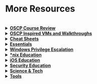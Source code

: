 More Resources
================================================================================

<br>

<details>
  <summary><b><u>
  OSCP Course Review
  </u></b></summary>

|Resource                                          | URL
|--------------------------------------------------|---------------------
|Offensive Security’s PWB and OSCP — My Experience | <http://www.securitysift.com/offsec-pwb-oscp/>
|OSCP Journey | <https://scriptkidd1e.wordpress.com/oscp-journey/>
|Down with OSCP | <http://ch3rn0byl.com/down-with-oscp-yea-you-know-me/>
|Jolly Frogs - Tech Exams (Very thorough) | <http://www.techexams.net/forums/security-certifications/110760-oscp-jollyfrogs-tale.html>

<br>
</details>

<details>
  <summary><b><u>
  OSCP Inspired VMs and Walkthroughs
  </u></b></summary>

|Resource                                          | URL
|--------------------------------------------------|---------------------
|| <https://www.hackthebox.eu/>
|| <https://www.root-me.org/>
|| <https://www.vulnhub.com/>
|Walk through of Tr0ll-1 - Inspired by on the Trolling found in the OSCP exam | <https://highon.coffee/blog/tr0ll-1-walkthrough/>
|Another walk through for Tr0ll-1 | <https://null-byte.wonderhowto.com/how-to/use-nmap-7-discover-vulnerabilities-launch-dos-attacks-and-more-0168788/>
|Taming the troll - walkthrough | <https://leonjza.github.io/blog/2014/08/15/taming-the-troll/>
|Troll download on Vuln Hub | <https://www.vulnhub.com/entry/tr0ll-1,100/>
|Sickos - Walkthrough | <https://highon.coffee/blog/sickos-1-walkthrough/>
|Sickos - Inspired by Labs in OSCP | <https://www.vulnhub.com/series/sickos,70/>
|Lord of the Root Walk Through | <https://highon.coffee/blog/lord-of-the-root-walkthrough/>
|Lord Of The Root: 1.0.1 - Inspired by OSCP | <https://www.vulnhub.com/series/lord-of-the-root,67/>
|Tr0ll-2 Walk Through | <https://leonjza.github.io/blog/2014/10/10/another-troll-tamed-solving-troll-2/>
|Tr0ll-2 | <https://www.vulnhub.com/entry/tr0ll-2,107/>

<br>
</details>

<details>
  <summary><b><u>
  Cheat Sheets
  </u></b></summary>
  
|Resource                                          | URL
|--------------------------------------------------|---------------------
|Penetration Tools Cheat Sheet | <https://highon.coffee/blog/penetration-testing-tools-cheat-sheet/>
|Pen Testing Bookmarks | <https://github.com/kurobeats/pentest-bookmarks/blob/master/BookmarksList.md>
|OSCP Cheatsheets | <https://github.com/slyth11907/Cheatsheets>
|CEH Cheatsheet | <https://scadahacker.com/library/Documents/Cheat\_Sheets/Hacking%20-%20CEH%20Cheat%20Sheet%20Exercises.pdf>
|Net Bios Scan Cheat Sheet | <https://highon.coffee/blog/nbtscan-cheat-sheet/>
|Reverse Shell Cheat Sheet | <https://highon.coffee/blog/reverse-shell-cheat-sheet/>
|NMap Cheat Sheet | <https://highon.coffee/blog/nmap-cheat-sheet/>
|Linux Commands Cheat Sheet | <https://highon.coffee/blog/linux-commands-cheat-sheet/>
|Security Hardening CentO 7 | <https://highon.coffee/blog/security-harden-centos-7/>
|MetaSploit Cheatsheet | <https://www.sans.org/security-resources/sec560/misc\_tools\_sheet\_v1.pdf>
|Google Hacking Database | <https://www.exploit-db.com/google-hacking-database/>
|Windows Assembly Language Mega Primer | <http://www.securitytube.net/groups?operation=view&groupId=6> 
|Linux Assembly Language Mega Primer | <http://www.securitytube.net/groups?operation=view&groupId=5>
|Metasploit Cheat Sheet | <https://www.sans.org/security-resources/sec560/misc\_tools\_sheet\_v1.pdf>
|A bit dated but most is still relevant | <http://hackingandsecurity.blogspot.com/2016/04/oscp-related-notes.html>
|NetCat | <http://www.sans.org/security-resources/sec560/netcat\_cheat\_sheet\_v1.pdf>
|| <http://www.secguru.com/files/cheatsheet/nessusNMAPcheatSheet.pdf>
|| <http://sbdtools.googlecode.com/files/hping3\_cheatsheet\_v1.0-ENG.pdf>
|| <http://sbdtools.googlecode.com/files/Nmap5%20cheatsheet%20eng%20v1.pdf>
|| <http://www.sans.org/security-resources/sec560/misc\_tools\_sheet\_v1.pdf>
|| <http://rmccurdy.com/scripts/Metasploit%20meterpreter%20cheat%20sheet%20reference.html>
|| <http://h.ackack.net/cheat-sheets/netcat>

<br>
</details>

<details>
  <summary><b><u>
  Essentials
  </u></b></summary>

|Resource                                          | URL
|--------------------------------------------------|---------------------
|Exploit-db | <https://www.exploit-db.com/>
|SecurityFocus - Vulnerability database | <http://www.securityfocus.com/>
|Vuln Hub - Vulnerable by design | <https://www.vulnhub.com/>
|Exploit Exercises | <https://exploit-exercises.com/>
|SecLists - collection of multiple types of lists used during security assessments. List types include usernames, passwords, URLs, sensitive data grep strings, fuzzing payloads | <https://github.com/danielmiessler/SecLists>
|Security Tube | <http://www.securitytube.net/>
|Metasploit Unleashed - free course on how to use Metasploit | <https://www.offensive-security.com/metasploit-unleashed/>
|0Day Security Enumeration Guide | <http://www.0daysecurity.com/penetration-testing/enumeration.html>
|Github IO Book - Pen Testing Methodology | <https://monkeysm8.gitbooks.io/pentesting-methodology/>

<br>
</details>

<details>
  <summary><b><u>
  Windows Privilege Escalation
  </u></b></summary>

|Resource                                          | URL
|--------------------------------------------------|---------------------
|Fuzzy Security | <http://www.fuzzysecurity.com/tutorials/16.html>
|accesschk.exe | <https://technet.microsoft.com/en-us/sysinternals/bb664922>
|Windows Priv Escalation For Pen Testers | <https://pentest.blog/windows-privilege-escalation-methods-for-pentesters/>
|Elevating Privileges to Admin and Further | <https://hackmag.com/security/elevating-privileges-to-administrative-and-further/>
|Transfer files to windows machines | <https://blog.netspi.com/15-ways-to-download-a-file/>
|Windows-Privesc/windows privesc sectalks BNE0x19.pdf | <https://github.com/codingo/Windows-Privesc/blob/master/windows%20privesc%20sectalks%20BNE0x19.pdf>

<br>
</details>

<details>
  <summary><b><u>
  *nix Education
  </u></b></summary>

|Resource                                          | URL
|--------------------------------------------------|---------------------
|Over the Wire Wargames: Bandit (Levels 0-13) | <http://overthewire.org/wargames/bandit/>
|Using the Find Command! Linux Terminal 201 - HakTip 162 | <https://www.youtube.com/watch?v=JYR_s4TIWSM>
|What is POSIX in Unix? Linux Terminal 201 - HakTip 161 | <https://www.youtube.com/watch?v=U0GbJtnfqSM>

<br>
</details>

<details>
  <summary><b><u>
  iOS Education
  </u></b></summary>

|Resource                                          | URL
|--------------------------------------------------|---------------------
|DEF CON 25 - Max Bazaliy - Jailbreaking Apple Watch | <https://www.youtube.com/watch?v=eJpbi-Qz6Jc>

<br>
</details>

<details>
  <summary><b><u>
  Security Education
  </u></b></summary>

|Resource                                          | URL
|--------------------------------------------------|---------------------
|Over the Wire Wargames: Bandit (Levels 14+) | <http://overthewire.org/wargames/bandit/>

<br>
</details>

<details>
  <summary><b><u>
  Science & Tech
  </u></b></summary>

|Resource                                          | URL
|--------------------------------------------------|---------------------
|Defcon 21 - All Your RFz Are Belong to Me - Hacking the Wireless World with Software Defined Radio | <https://www.youtube.com/watch?v=ZuNOD3XWp4A>
|DEF CON 25 - Patrick Wardle - Offensive Malware Analysis: Dissecting OSX FruitFly | <https://www.youtube.com/watch?v=q7VZtCUphgg>

<br>
</details>

<details>
  <summary><b><u>
  Tools
  </u></b></summary>

|Resource                                          | URL
|--------------------------------------------------|---------------------
|Bash Bunny Backdoor on Linux! - Hak5 2301 | <https://www.youtube.com/watch?v=KbXazzp8QZQ>
|Bash Bunny Primer - Hak5 2225 | <https://www.youtube.com/watch?v=8j6hrjSrJaM>

<br>
</details>

